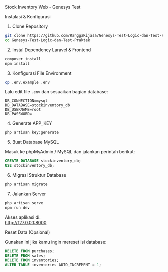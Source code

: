Stock Inventory Web - Genesys Test

Instalasi & Konfigurasi

1. Clone Repository

```bash
git clone https://github.com/RanggaRijasa/Genesys-Test-Logic-dan-Test-Praktek.git
cd Genesys-Test-Logic-dan-Test-Praktek
```

2. Instal Dependency Laravel & Frontend

```bash
composer install
npm install
```

3. Konfigurasi File Environment

```bash
cp .env.example .env
```

Lalu edit file `.env` dan sesuaikan bagian database:

```
DB_CONNECTION=mysql
DB_DATABASE=stockinventory_db
DB_USERNAME=root
DB_PASSWORD=       
```

4. Generate APP_KEY

```bash
php artisan key:generate
```

5. Buat Database MySQL

Masuk ke phpMyAdmin / MySQL dan jalankan perintah berikut:

```sql
CREATE DATABASE stockinventory_db;
USE stockinventory_db;
```

6. Migrasi Struktur Database

```bash
php artisan migrate
```

7. Jalankan Server

```bash
php artisan serve
npm run dev
```

Akses aplikasi di:  
http://127.0.0.1:8000

Reset Data (Opsional)

Gunakan ini jika kamu ingin mereset isi database:

```sql
DELETE FROM purchases;
DELETE FROM sales;
DELETE FROM inventories;
ALTER TABLE inventories AUTO_INCREMENT = 1;
```
